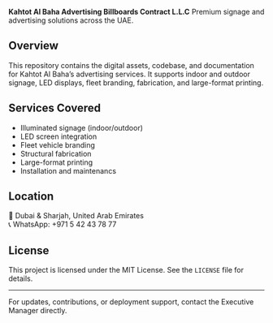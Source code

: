 **Kahtot Al Baha Advertising Billboards Contract L.L.C**
Premium signage and advertising solutions across the UAE.

## Overview
This repository contains the digital assets, codebase, and documentation for Kahtot Al Baha’s advertising services. It supports indoor and outdoor signage, LED displays, fleet branding, fabrication, and large-format printing.

## Services Covered
- Illuminated signage (indoor/outdoor)
- LED screen integration
- Fleet vehicle branding
- Structural fabrication
- Large-format printing
- Installation and maintenancs 

## Location
📍 Dubai & Sharjah, United Arab Emirates  
📞 WhatsApp: +971 5 42 43 78 77

## License
This project is licensed under the MIT License. See the `LICENSE` file for details.

---

For updates, contributions, or deployment support, contact the Executive Manager directly.
